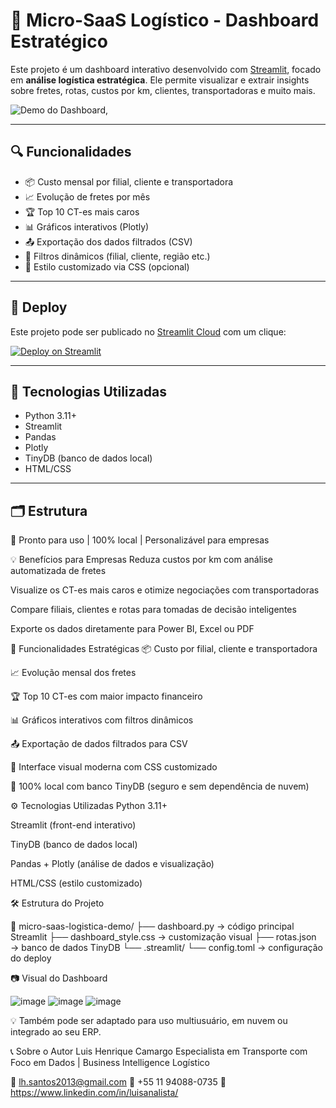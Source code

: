 # 🚚 Micro-SaaS Logístico - Dashboard Estratégico

Este projeto é um dashboard interativo desenvolvido com [Streamlit](https://streamlit.io/), focado em **análise logística estratégica**. Ele permite visualizar e extrair insights sobre fretes, rotas, custos por km, clientes, transportadoras e muito mais.

![Demo do Dashboard](https://micro-saas-logistica-demo-emhmpvqmxwadso3jmm7bb3.streamlit.app/), 

---

## 🔍 Funcionalidades

- 📦 Custo mensal por filial, cliente e transportadora
- 📈 Evolução de fretes por mês
- 🏆 Top 10 CT-es mais caros
- 📊 Gráficos interativos (Plotly)
- 📤 Exportação dos dados filtrados (CSV)
- 🎯 Filtros dinâmicos (filial, cliente, região etc.)
- 💅 Estilo customizado via CSS (opcional)

---

## 🚀 Deploy

Este projeto pode ser publicado no [Streamlit Cloud](https://streamlit.io/cloud) com um clique:

[![Deploy on Streamlit](https://static.streamlit.io/badges/streamlit_badge_black_white.svg)](https://share.streamlit.io/)

---

## 🧰 Tecnologias Utilizadas

- Python 3.11+
- Streamlit
- Pandas
- Plotly
- TinyDB (banco de dados local)
- HTML/CSS

---

## 🗂️ Estrutura



🎯 Pronto para uso | 100% local | Personalizável para empresas


💡 Benefícios para Empresas
Reduza custos por km com análise automatizada de fretes

Visualize os CT-es mais caros e otimize negociações com transportadoras

Compare filiais, clientes e rotas para tomadas de decisão inteligentes

Exporte os dados diretamente para Power BI, Excel ou PDF

🧠 Funcionalidades Estratégicas
📦 Custo por filial, cliente e transportadora

📈 Evolução mensal dos fretes

🏆 Top 10 CT-es com maior impacto financeiro

📊 Gráficos interativos com filtros dinâmicos

📤 Exportação de dados filtrados para CSV

🎨 Interface visual moderna com CSS customizado

🔐 100% local com banco TinyDB (seguro e sem dependência de nuvem)

⚙️ Tecnologias Utilizadas
Python 3.11+

Streamlit (front-end interativo)

TinyDB (banco de dados local)

Pandas + Plotly (análise de dados e visualização)

HTML/CSS (estilo customizado)

🛠️ Estrutura do Projeto

📁 micro-saas-logistica-demo/
├── dashboard.py             → código principal Streamlit
├── dashboard_style.css      → customização visual
├── rotas.json               → banco de dados TinyDB
└── .streamlit/
    └── config.toml          → configuração do deploy

    
📷 Visual do Dashboard

![image](https://github.com/user-attachments/assets/781c2985-cac8-4c78-a7c8-af993d7fc4ba) 
![image](https://github.com/user-attachments/assets/2ebf5040-3059-4bc8-996a-fbf93eb04dfa)
![image](https://github.com/user-attachments/assets/d21eb850-4feb-4ba9-a667-6bb7b26d440e)

💡 Também pode ser adaptado para uso multiusuário, em nuvem ou integrado ao seu ERP.

📞 Sobre o Autor
Luis Henrique Camargo
Especialista em Transporte com Foco em Dados | Business Intelligence Logístico

📧 lh.santos2013@gmail.com
📱 +55 11 94088-0735
🔗 https://www.linkedin.com/in/luisanalista/
